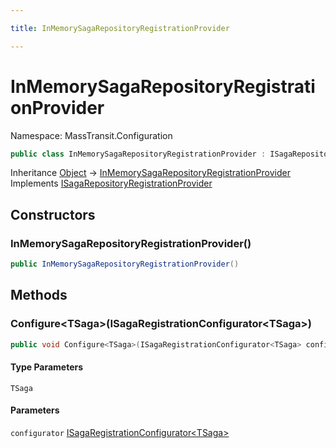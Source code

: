 ```yaml
---

title: InMemorySagaRepositoryRegistrationProvider

---
```


# InMemorySagaRepositoryRegistrationProvider

Namespace: MassTransit.Configuration

```csharp
public class InMemorySagaRepositoryRegistrationProvider : ISagaRepositoryRegistrationProvider
```

Inheritance [Object](https://learn.microsoft.com/en-us/dotnet/api/system.object) → [InMemorySagaRepositoryRegistrationProvider](../masstransit-configuration/inmemorysagarepositoryregistrationprovider)<br/>
Implements [ISagaRepositoryRegistrationProvider](../masstransit-configuration/isagarepositoryregistrationprovider)

## Constructors

### **InMemorySagaRepositoryRegistrationProvider()**

```csharp
public InMemorySagaRepositoryRegistrationProvider()
```

## Methods

### **Configure\<TSaga\>(ISagaRegistrationConfigurator\<TSaga\>)**

```csharp
public void Configure<TSaga>(ISagaRegistrationConfigurator<TSaga> configurator)
```

#### Type Parameters

`TSaga`<br/>

#### Parameters

`configurator` [ISagaRegistrationConfigurator\<TSaga\>](../masstransit/isagaregistrationconfigurator-1)<br/>
